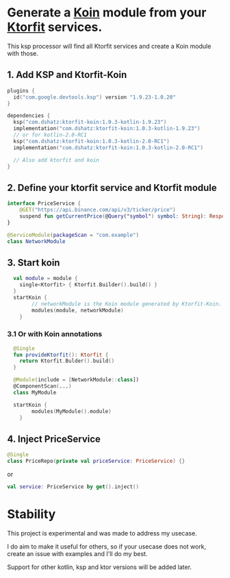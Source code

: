 # Generate a [Koin](https://github.com/InsertKoinIO/koin) module from your [Ktorfit](https://github.com/Foso/Ktorfit) services.

This ksp processor will find all Ktorfit services and create a Koin module with those.

## 1. Add KSP and Ktorfit-Koin
```kotlin
plugins {
  id("com.google.devtools.ksp") version "1.9.23-1.0.20"
}

dependencies {
  ksp("com.dshatz:ktorfit-koin:1.0.3-kotlin-1.9.23")
  implementation("com.dshatz:ktorfit-koin:1.0.3-kotlin-1.9.23")
  // or for kotlin-2.0-RC1
  ksp("com.dshatz:ktorfit-koin:1.0.3-kotlin-2.0-RC1")
  implementation("com.dshatz:ktorfit-koin:1.0.3-kotlin-2.0-RC1")

  // Also add ktorfit and koin
}
```

## 2. Define your ktorfit service and Ktorfit module
```kotlin
interface PriceService {
    @GET("https://api.binance.com/api/v3/ticker/price")
    suspend fun getCurrentPrice(@Query("symbol") symbol: String): Response
}

@ServiceModule(packageScan = "com.example")
class NetworkModule
```

## 3. Start koin
```kotlin
  val module = module {
    single<Ktorfit> { Ktorfit.Builder().build() } 
  }
  startKoin {
        // networkModule is the Koin module generated by Ktorfit-Koin.
        modules(module, networkModule)
    }
```
### 3.1 Or with Koin annotations
```kotlin
  @Single
  fun provideKtorfit(): Ktorfit {
    return Ktorfit.Bulder().build()
  }

  @Module(include = [NetworkModule::class])
  @ComponentScan(...)
  class MyModule

  startKoin {
        modules(MyModule().module)
    }
```

## 4. Inject PriceService
```kotlin
@Single
class PriceRepo(private val priceService: PriceService) {}
```

or 

```kotlin
val service: PriceService by get().inject()
```

# Stability

This project is experimental and was made to address my usecase. 

I do aim to make it useful for others, so if your usecase does not work, create an issue with examples and I'll do my best.

Support for other kotlin, ksp and ktor versions will be added later.
